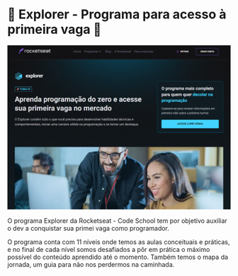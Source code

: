 # :rocket: Explorer - Programa para acesso à primeira vaga :rocket:



![Explorer program image](/assets/explorer-program-image.png)

O programa Explorer da Rocketseat - Code School tem por objetivo auxiliar o dev a conquistar sua primei vaga como programador.

O programa conta com 11 níveis onde temos as aulas conceituais e práticas, e no final de cada nível somos desafiados
a pôr em prática o máximo possível do conteúdo aprendido até o momento. Também temos o mapa da jornada, um guia para não nos perdermos na caminhada.